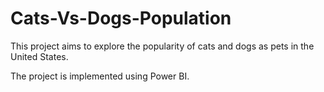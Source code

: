 # Cats-Vs-Dogs-Population

This project aims to explore the popularity of cats and dogs as pets in the United States.

The project is implemented using Power BI.
